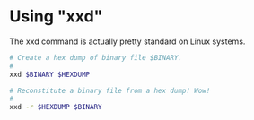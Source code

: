 # Using "xxd"

The xxd command is actually pretty standard on Linux systems.

```bash
# Create a hex dump of binary file $BINARY.
#
xxd $BINARY $HEXDUMP

# Reconstitute a binary file from a hex dump! Wow!
#
xxd -r $HEXDUMP $BINARY 
```
